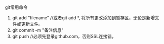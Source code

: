 git常用命令

1. git add “filename” //或者git add *, 将所有更改添加到暂存区，无论是新增文件或更新文件。
2. git commit -m "备注信息"
3. git push //必须先登录github.com，否则SSL连接错。

